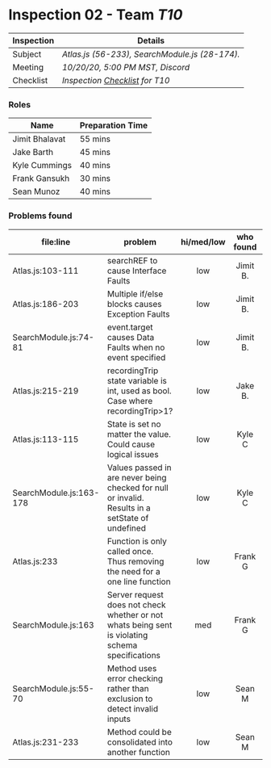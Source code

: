 # Inspection 02 - Team *T10* 
 
| Inspection | Details |
| ----- | ----- |
| Subject | *Atlas.js (56-233), SearchModule.js (28-174).* |
| Meeting | *10/20/20, 5:00 PM MST, Discord* |
| Checklist | *Inspection [Checklist](https://github.com/csucs314f20/t10/blob/master/reports/checklist.md) for T10* |

### Roles

| Name | Preparation Time |
| ---- | ---- |
| Jimit Bhalavat | 55 mins |
| Jake Barth | 45 mins |
| Kyle Cummings | 40 mins |
| Frank Gansukh | 30 mins |
| Sean Munoz | 40 mins |

### Problems found

| file:line | problem | hi/med/low | who found | github#  |
| --- | --- | :---: | :---: | --- |
| Atlas.js:103-111 | searchREF to cause Interface Faults | low | Jimit B. | |
| Atlas.js:186-203 | Multiple if/else blocks causes Exception Faults | low | Jimit B. | |
| SearchModule.js:74-81 | event.target causes Data Faults when no event specified | low | Jimit B. | |
| Atlas.js:215-219 | recordingTrip state variable is int, used as bool. Case where recordingTrip>1? | low | Jake B. | |
| Atlas.js:113-115 | State is set no matter the value. Could cause logical issues | low | Kyle C | |
| SearchModule.js:163-178 | Values passed in are never being checked for null or invalid. Results in a setState of undefined | low | Kyle C | |
| Atlas.js:233 | Function is only called once. Thus removing the need for a one line function | low | Frank G | Issue #641 |
| SearchModule.js:163 | Server request does not check whether or not whats being sent is violating schema specifications | med | Frank G | Issue #643 |
| SearchModule.js:55-70 | Method uses error checking rather than exclusion to detect invalid inputs | low | Sean M | |
| Atlas.js:231-233 | Method could be consolidated into another function | low | Sean M | |
